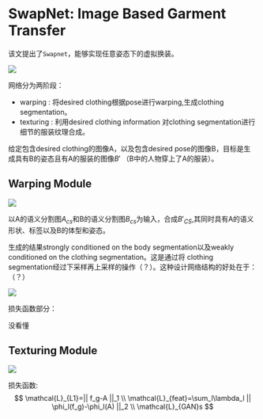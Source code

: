 # SwapNet: Image Based Garment Transfer




该文提出了`Swapnet`，能够实现任意姿态下的虚拟换装。

![](https://gitee.com/shilongshen/image-bad/raw/master/img/20200828141901.png)

网络分为两阶段：

- warping : 将desired clothing根据pose进行warping,生成clothing segmentation。
- texturing :  利用desired clothing information 对clothing segmentation进行细节的服装纹理合成。

给定包含desired clothing的图像A，以及包含desired pose的图像B，目标是生成具有B的姿态且有A的服装的图像$B'$ （B中的人物穿上了A的服装）。



## Warping Module

![](https://gitee.com/shilongshen/image-bad/raw/master/img/20200828143445.png)

以A的语义分割图$A_{cs}$和B的语义分割图$B_{cs}$为输入，合成$B'_{CS}$,其同时具有A的语义形状、标签以及B的体型和姿态。

生成的结果strongly conditioned on the body segmentation以及weakly conditioned on the clothing segmentation。这是通过将 clothing segmentation经过下采样再上采样的操作（？）。这种设计网络结构的好处在于：（？）

![](https://gitee.com/shilongshen/image-bad/raw/master/img/20200828145030.png)

损失函数部分：

没看懂

## Texturing Module

![](https://gitee.com/shilongshen/image-bad/raw/master/img/20200828145719.png)

损失函数:
$$
\mathcal{L}_{L1}=|| f_g-A ||_1
\\ \mathcal{L}_{feat}=\sum_l\lambda_l || \phi_l(f_g)-\phi_l(A) ||_2
\\ \mathcal{L}_{GAN}s
$$











